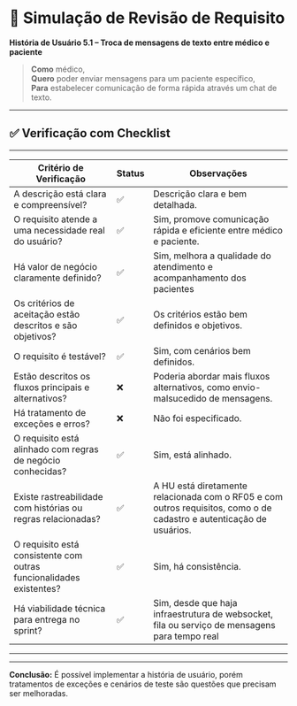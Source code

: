 # 🧪 Simulação de Revisão de Requisito

**História de Usuário 5.1 – Troca de mensagens de texto entre médico e paciente**  

> **Como** médico,  
> **Quero** poder enviar mensagens para um paciente específico,  
> **Para** estabelecer comunicação de forma rápida através um chat de texto.  

---

## ✅ Verificação com Checklist
---------------------------------------------------------------------------------------------------------------------------------
| Critério de Verificação                                              | Status | Observações                                    |
|----------------------------------------------------------------------|--------|------------------------------------------------|
| A descrição está clara e compreensível?                              | ✅     | Descrição clara e bem detalhada.                               |
| O requisito atende a uma necessidade real do usuário?                | ✅     | Sim, promove comunicação rápida e eficiente entre médico e paciente.    |
| Há valor de negócio claramente definido?                             | ✅     | Sim, melhora a qualidade do atendimento e acompanhamento dos pacientes |
| Os critérios de aceitação estão descritos e são objetivos?           | ✅     | Os critérios estão bem definidos e objetivos.                         |
| O requisito é testável?                                              | ✅     | Sim, com cenários bem definidos.                   |
| Estão descritos os fluxos principais e alternativos?                 | ❌     | Poderia abordar mais fluxos alternativos, como envio-malsucedido de mensagens.     |
| Há tratamento de exceções e erros?                                   | ❌     | Não foi especificado.                                 |
| O requisito está alinhado com regras de negócio conhecidas?          | ✅     | Sim, está alinhado.                   |
| Existe rastreabilidade com histórias ou regras relacionadas?         | ✅     | A HU está diretamente relacionada com o RF05 e com outros requisitos, como o de cadastro e autenticação de usuários.   |
| O requisito está consistente com outras funcionalidades existentes?  | ✅     | Sim, há consistência.             |
| Há viabilidade técnica para entrega no sprint?                       | ✅     | Sim, desde que haja infraestrutura de websocket, fila ou serviço de mensagens para tempo real         |
----------------------------------------------------------------------------------------------------------------------------------
---

**Conclusão:** É possível implementar a história de usuário, porém tratamentos de exceções e cenários de teste são questões que precisam ser melhoradas.
